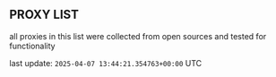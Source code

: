 ## PROXY LIST

all proxies in this list were collected from open sources and tested for functionality

last update: `2025-04-07 13:44:21.354763+00:00` UTC